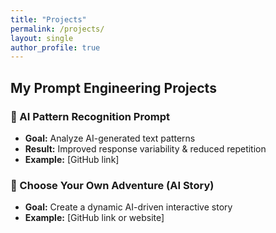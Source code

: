 ```yaml
---
title: "Projects"
permalink: /projects/
layout: single
author_profile: true
---
```


## My Prompt Engineering Projects

### 🔹 AI Pattern Recognition Prompt
- **Goal:** Analyze AI-generated text patterns
- **Result:** Improved response variability & reduced repetition
- **Example:** [GitHub link]

### 🔹 Choose Your Own Adventure (AI Story)
- **Goal:** Create a dynamic AI-driven interactive story
- **Example:** [GitHub link or website]
